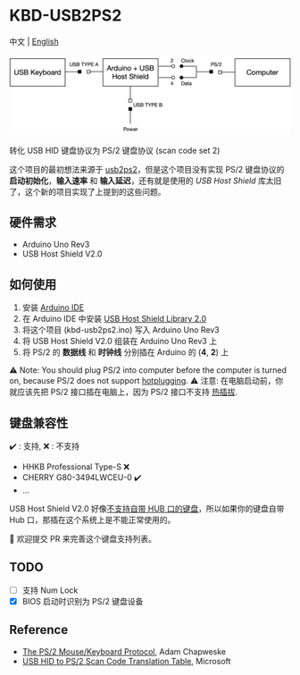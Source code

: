# KBD-USB2PS2

中文 | [English](./README-en.md)

![kbd-usb2ps2](kbd-usb2ps2.png)

转化 USB HID 键盘协议为 PS/2 键盘协议 (scan code set 2)

这个项目的最初想法来源于 [usb2ps2](https://github.com/limao693/usb2ps2)，但是这个项目没有实现 PS/2 键盘协议的 **启动初始化**，**输入速率** 和 **输入延迟**，还有就是使用的 *USB Host Shield* 库太旧了，这个新的项目实现了上提到的这些问题。

## 硬件需求

* Arduino Uno Rev3
* USB Host Shield V2.0

## 如何使用

1. 安装 [Arduino IDE](https://www.arduino.cc/en/Main/Software)
2. 在 Arduino IDE 中安装 [USB Host Shield Library 2.0](https://github.com/felis/USB_Host_Shield_2.0)
3. 将这个项目 (kbd-usb2ps2.ino) 写入 Arduino Uno Rev3
4. 将 USB Host Shield V2.0 组装在 Arduino Uno Rev3 上
5. 将 PS/2 的 **数据线** 和 **时钟线** 分别插在 Arduino 的 (**4**, **2**) 上

:warning: Note: You should plug PS/2 into computer before the computer is turned on, because PS/2 does not support [hotplugging](https://en.wikipedia.org/wiki/PS/2_port#Hotplugging).
:warning: 注意: 在电脑启动前，你就应该先把 PS/2 接口插在电脑上，因为 PS/2 接口不支持 [热插拔](https://en.wikipedia.org/wiki/PS/2_port#Hotplugging).

## 键盘兼容性

:heavy_check_mark: : 支持, :x: : 不支持 

* HHKB Professional Type-S :x:
* CHERRY G80-3494LWCEU-0 :heavy_check_mark:
* ...

USB Host Shield V2.0 好像[不支持自带 HUB 口的键盘](https://github.com/felis/USB_Host_Shield_2.0/issues/518)，所以如果你的键盘自带 Hub 口，那插在这个系统上是不能正常使用的。

:rose: 欢迎提交 PR 来完善这个键盘支持列表。

## TODO

* [ ] 支持 Num Lock
* [x] BIOS 启动时识别为 PS/2 键盘设备

## Reference

* [The PS/2 Mouse/Keyboard Protocol](https://www.avrfreaks.net/sites/default/files/PS2%20Keyboard.pdf), Adam Chapweske
* [USB HID to PS/2 Scan Code Translation Table](https://download.microsoft.com/download/1/6/1/161ba512-40e2-4cc9-843a-923143f3456c/translate.pdf), Microsoft
